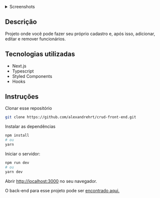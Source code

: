<details>
  <summary>Screenshots</summary>
  <img src="https://user-images.githubusercontent.com/62735338/123339730-7c3de400-d521-11eb-9287-2159404d3b6c.png" name="Login" height=640px width=1024px>
  <img src="https://user-images.githubusercontent.com/62735338/123341078-b60fea00-d523-11eb-9e7d-b4e89dad4b88.png" name="Cadastrar" height=640px width=1024px>
  <img src="https://user-images.githubusercontent.com/62735338/123340551-beb3f080-d522-11eb-88c6-4921e651dda5.png" name="Dashboard" height=640px width=1024px>
  <img src="https://user-images.githubusercontent.com/62735338/123340348-6f6dc000-d522-11eb-82a4-bdf2483e3fb7.png" name="Adicionar usuário" height=640px width=1024px>
  <img src="https://user-images.githubusercontent.com/62735338/123340799-308c3a00-d523-11eb-8730-7b97df72e096.png" name="Editar usuário" height=640px width=1024px>
    <img src="https://user-images.githubusercontent.com/62735338/123340949-806b0100-d523-11eb-9475-272390ca7c2a.png" name="Deletar usuário" height=640px width=1024px>
 </details>


## Descrição
 Projeto onde você pode fazer seu próprio cadastro e, após isso, adicionar, editar e remover funcionários.
 
 ## Tecnologias utilizadas
 * Next.js
 * Typescript
 * Styled Components
 * Hooks
 
## Instruções

Clonar esse repositório

```bash
git clone https://github.com/alexandrehrt/crud-front-end.git
```
Instalar as dependências

```bash
npm install
# ou
yarn
```
Iniciar o servidor:

```bash
npm run dev
# ou
yarn dev
```

Abrir [http://localhost:3000](http://localhost:3000) no seu navegador.

O back-end para esse projeto pode ser [encontrado aqui.](https://github.com/alexandrehrt/crud-back-end)
